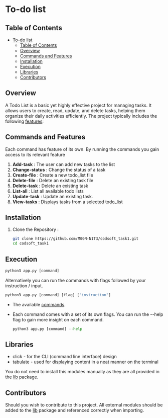 # To-do list

## Table of Contents

- [To-do list](#to-do-list)
  - [Table of Contents](#table-of-contents)
  - [Overview](#overview)
  - [Commands and Features](#commands-and-features)
  - [Installation](#installation)
  - [Execution](#execution)
  - [Libraries](#libraries)
  - [Contributors](#contributors)

## Overview

A Todo List is a basic yet highly effective project for managing tasks. It allows users to create, read, update, and delete tasks, helping them organize their daily activities efficiently. The project typically includes the following [features](#commands-and-features):

## Commands and Features

Each command has feature of its own. By running the commands you gain access to its relevant feature

1. **Add-task** : The user can add new tasks to the list
2. **Change-status** : Change the status of a task
3. **Create-file** : Create a new todo_list file
4. **Delete-file** : Delete an existing task file
5. **Delete-task** : Delete an existing task
6. **List-all** : List all available todo lists
7. **Update-task** : Update an existing task.
8. **View-tasks** : Displays tasks from a selected todo_list

## Installation

1. Clone the Repository :

    ```bash
    git clone https://github.com/M00N-N1T3/codsoft_task1.git
    cd codsoft_task1
    ```

## Execution

```python
python3 app.py [command]
```

Alternatively you can run the commands with flags followed by your instruction / input.

```python
python3 app.py [command] [flag] ["instruction"]
```

- The available [commands](#commands-and-features).
- Each command comes with a set of its own flags. You can run the --help flag to gain more insight on each command.

    ```python
    python3 app.py [command] --help
    ```

## Libraries

- click - for the CLI (command line interface) design
- tabulate - used for displaying content in a neat manner on the terminal

You do not need to install this modules manually as they are all provided in the [lib](lib) package.

## Contributors

Should you wish to contribute to this project. All external modules should be added to the [lib](lib) package and referenced correctly when importing.

